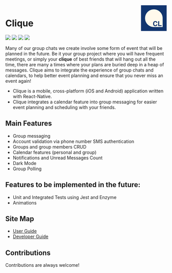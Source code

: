 <img src="https://github.com/clique-orbital/clique2/blob/master/ios/RNFirebaseStarter/Images.xcassets/AppIcon.appiconset/icon-40%402x.png" align='right' />

# Clique

<div align="justify">
  <img src="https://drive.google.com/uc?export=view&id=1xEDlJ56yANuZqssHvq_g0WbYO_kOqlgZ" width="24%">
  <img src="https://drive.google.com/uc?export=view&id=1ASWtbSnnsJdyBr4ywLgrPEohU1y4S9V9" width="24%">
  <img src="https://drive.google.com/uc?export=view&id=1DvNDI7Xk5Pst9T_iH6JYm_Hny88J8rb3" width="24%">
  <img src="https://drive.google.com/uc?export=view&id=17fQyHI54SuwE3xeHZ6aHjGuCP8_dJaLj" width="24%">
</div>

Many of our group chats we create involve some form of event that will be planned in the future. Be it your group project where you will have frequent meetings, or simply your **clique** of best friends that will hang out all the time, there are many a times where your plans are buried deep in a heap of messages. Clique aims to integrate the experience of group chats and calendars, to help better event planning and ensure that you never miss an event again!

- Clique is a mobile, cross-platform (iOS and Android) application written with React-Native.
- Clique integrates a calendar feature into group messaging for easier event planning and scheduling with your friends.

## Main Features

- Group messaging
- Account validation via phone number SMS authentication
- Groups and group members CRUD
- Calendar features (personal and group)
- Notifications and Unread Messages Count
- Dark Mode
- Group Polling

## Features to be implemented in the future:

- Unit and Integrated Tests using Jest and Enzyme
- Animations

## Site Map

- [User Guide](https://github.com/clique-orbital/clique2/blob/master/UserGuide.md)
- [Developer Guide](https://github.com/clique-orbital/clique2/blob/master/DeveloperGuide.md)

## Contributions

Contributions are always welcome!
